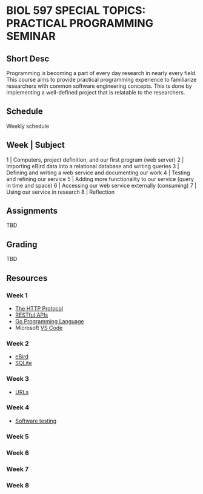 # BIOL 597 SPECIAL TOPICS: PRACTICAL PROGRAMMING SEMINAR

## Short Desc
Programming is becoming a part of every day research in nearly every field.
This course aims to provide practical programming experience to familiarize
researchers with common software engineering concepts.  This is done by
implementing a well-defined project that is relatable to the researchers.

## Schedule

Weekly schedule

Week | Subject
--------------
1    | Computers, project definition, and our first program (web server)
2    | Importing eBird data into a relational database and writing queries
3    | Defining and writing a web service and documenting our work
4    | Testing and refining our service
5    | Adding more functionality to our service (query in time and space)
6    | Accessing our web service externally (consuming)
7    | Using our service in research
8    | Reflection

## Assignments

TBD

## Grading

TBD

## Resources

### Week 1
- [The HTTP Protocol](https://en.wikipedia.org/wiki/Hypertext_Transfer_Protocol)
- [RESTful APIs](https://en.wikipedia.org/wiki/Representational_state_transfer)
- [Go Programming Language](https://golang.org)
- Microsoft [VS Code](https://code.visualstudio.com/)

### Week 2
- [eBird](ebird.org)
- [SQLite](sqlite.org)

### Week 3
- [URLs](https://en.wikipedia.org/wiki/URL)

### Week 4
- [Software testing](https://en.wikipedia.org/wiki/Software_testing)

### Week 5

### Week 6

### Week 7

### Week 8
